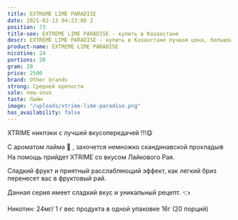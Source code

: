 ```yaml
---
title: EXTREME LIME PARADISE
date: 2021-02-13 04:23:00 Z
position: 73
title-seo: EXTREME LIME PARADISE - купить в Казахстане
descr: EXTREME LIME PARADISE - купить в Казахстане лучшая цена, большой выбор.
product-name: EXTREME LIME PARADISE
nicotine: 24
portions: 20
gram: 20
price: 2500
brand: Other brands
strong: Средней крепости
sale: new-snus
taste: Лайм
image: "/uploads/xtrime-lime-paradise.png"
has_availability: false
---
```


XTRIME никпэки с лучшей вкусопередачей !!!😋

С ароматом лайма 🥶 , захочется немножко скандинавской прохлады❄️ На помощь прийдет XTRIME со вкусом Лайкового Рая.

Сладкий фрукт и приятный расслабляющий эффект, как легкий бриз перенесет вас в фруктовый рай.

Данная серия имеет сладкий вкус и уникальный рецепт. 👈

Никотин: 24мг/ 1 г вес продукта в одной упаковке 16г (20 порций)